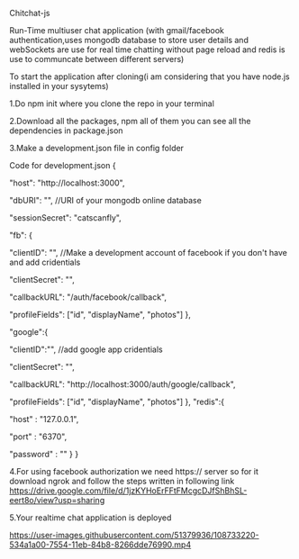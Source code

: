 Chitchat-js

Run-Time multiuser chat application (with gmail/facebook authentication,uses mongodb database to store user details and webSockets are use for real time chatting without page reload and redis is use to communcate between different servers)


To start the application after cloning(i am considering that you have node.js installed in your sysytems)

1.Do npm init where you clone the repo in your terminal

2.Download all the packages, npm all of them you can see all the dependencies in package.json

3.Make a development.json file in config folder

Code for development.json {

"host": "http://localhost:3000",

"dbURI": "", //URI of your mongodb online database

"sessionSecret": "catscanfly",

"fb": {

"clientID": "",  //Make a development account of facebook if you don't have and add cridentials

"clientSecret": "",

"callbackURL": "/auth/facebook/callback",

"profileFields": ["id", "displayName", "photos"]
},

"google":{

"clientID":"",  //add google app cridentials

"clientSecret": "",

"callbackURL": "http://localhost:3000/auth/google/callback",

"profileFields": ["id", "displayName", "photos"]
}, "redis":{

"host" : "127.0.0.1",

"port" : "6370",

"password" : ""
} }

4.For using facebook authorization we need https:// server so for it download ngrok and follow the steps written in following link https://drive.google.com/file/d/1jzKYHoErFFtFMcgcDJfShBhSL-eert8o/view?usp=sharing

5.Your realtime chat application is deployed

https://user-images.githubusercontent.com/51379936/108733220-534a1a00-7554-11eb-84b8-8266dde76990.mp4
